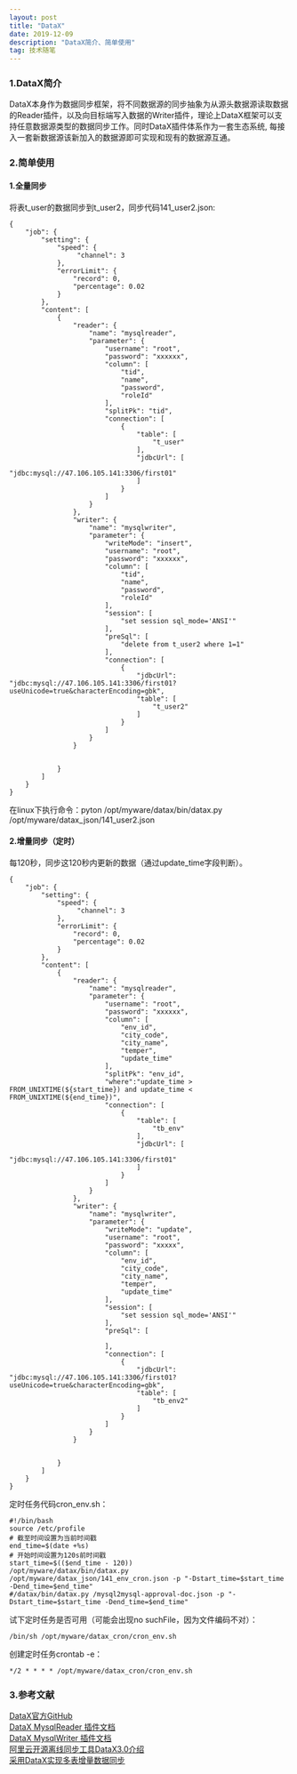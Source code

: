 ```yaml
---
layout: post
title: "DataX"
date: 2019-12-09
description: "DataX简介、简单使用"
tag: 技术随笔
---
```

### 1.DataX简介
DataX本身作为数据同步框架，将不同数据源的同步抽象为从源头数据源读取数据的Reader插件，以及向目标端写入数据的Writer插件，理论上DataX框架可以支持任意数据源类型的数据同步工作。同时DataX插件体系作为一套生态系统, 每接入一套新数据源该新加入的数据源即可实现和现有的数据源互通。
### 2.简单使用
#### 1.全量同步
将表t_user的数据同步到t_user2，同步代码141_user2.json:  
```
{
    "job": {
        "setting": {
            "speed": {
                 "channel": 3
            },
            "errorLimit": {
                "record": 0,
                "percentage": 0.02
            }
        },
        "content": [
            {
                "reader": {
                    "name": "mysqlreader",
                    "parameter": {
                        "username": "root",
                        "password": "xxxxxx",
                        "column": [
                            "tid",
                            "name",
							"password",
							"roleId"
                        ],
                        "splitPk": "tid",
                        "connection": [
                            {
                                "table": [
                                    "t_user"
                                ],
                                "jdbcUrl": [
									"jdbc:mysql://47.106.105.141:3306/first01"
                                ]
                            }
                        ]
                    }
                },
                "writer": {
                    "name": "mysqlwriter",
                    "parameter": {
                        "writeMode": "insert",
                        "username": "root",
                        "password": "xxxxxx",
                        "column": [
                            "tid",
                            "name",
							"password",
							"roleId"
                        ],
                        "session": [
                        	"set session sql_mode='ANSI'"
                        ],
                        "preSql": [
                            "delete from t_user2 where 1=1"
                        ],
                        "connection": [
                            {
                                "jdbcUrl": "jdbc:mysql://47.106.105.141:3306/first01?useUnicode=true&characterEncoding=gbk",
                                "table": [
                                    "t_user2"
                                ]
                            }
                        ]
                    }
                }
				
				
            }
        ]
    }
}

```
在linux下执行命令：pyton /opt/myware/datax/bin/datax.py /opt/myware/datax_json/141_user2.json

#### 2.增量同步（定时）
每120秒，同步这120秒内更新的数据（通过update_time字段判断）。  
```
{
    "job": {
        "setting": {
            "speed": {
                 "channel": 3
            },
            "errorLimit": {
                "record": 0,
                "percentage": 0.02
            }
        },
        "content": [
            {
                "reader": {
                    "name": "mysqlreader",
                    "parameter": {
                        "username": "root",
                        "password": "xxxxxx",				
                        "column": [
                            "env_id",
                            "city_code",
							"city_name",
							"temper",
							"update_time"
                        ],						
                        "splitPk": "env_id",
						"where":"update_time > FROM_UNIXTIME(${start_time}) and update_time < FROM_UNIXTIME(${end_time})",
                        "connection": [
                            {
                                "table": [
                                    "tb_env"
                                ],
                                "jdbcUrl": [
									"jdbc:mysql://47.106.105.141:3306/first01"
                                ]
                            }
                        ]
                    }
                },
                "writer": {
                    "name": "mysqlwriter",
                    "parameter": {
                        "writeMode": "update",
                        "username": "root",
                        "password": "xxxxx",
                        "column": [
                            "env_id",
                            "city_code",
							"city_name",
							"temper",
							"update_time"
                        ],
                        "session": [
                        	"set session sql_mode='ANSI'"
                        ],
                        "preSql": [
                           
                        ],
                        "connection": [
                            {
                                "jdbcUrl": "jdbc:mysql://47.106.105.141:3306/first01?useUnicode=true&characterEncoding=gbk",
                                "table": [
                                    "tb_env2"
                                ]
                            }
                        ]
                    }
                }
				
				
            }
        ]
    }
}

```
定时任务代码cron_env.sh：  
```
#!/bin/bash
source /etc/profile
# 截至时间设置为当前时间戳
end_time=$(date +%s)
# 开始时间设置为120s前时间戳
start_time=$(($end_time - 120))
/opt/myware/datax/bin/datax.py /opt/myware/datax_json/141_env_cron.json -p "-Dstart_time=$start_time -Dend_time=$end_time" 
#/datax/bin/datax.py /mysql2mysql-approval-doc.json -p "-Dstart_time=$start_time -Dend_time=$end_time"
```
试下定时任务是否可用（可能会出现no suchFile，因为文件编码不对）：  
```
/bin/sh /opt/myware/datax_cron/cron_env.sh
```
创建定时任务crontab -e：  
```
*/2 * * * * /opt/myware/datax_cron/cron_env.sh
```
### 3.参考文献
[DataX官方GitHub](https://github.com/alibaba/DataX "DataX官方GitHub")  
[DataX MysqlReader 插件文档](https://github.com/alibaba/DataX/blob/master/mysqlreader/doc/mysqlreader.md "DataX MysqlReader 插件文档")  
[DataX MysqlWriter 插件文档](https://github.com/alibaba/DataX/blob/master/mysqlreader/doc/mysqlreader.md "DataX MysqlWriter 插件文档")  
[阿里云开源离线同步工具DataX3.0介绍](https://yq.aliyun.com/articles/59373 "阿里云开源离线同步工具DataX3.0介绍")  
[采用DataX实现多表增量数据同步](http://www.lhtry.net/Blog/Detail/29 "采用DataX实现多表增量数据同步")